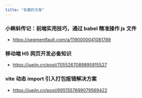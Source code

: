```yaml
---
title: "有趣的文章"
---
```


### 小蝌蚪传记：前端实用技巧，通过 babel 精准操作 js 文件

- https://segmentfault.com/a/1190000041081789

### 移动端 H5 网页开发必备知识

- https://juejin.cn/post/7055267089895915527

### vite 动态 import 引入打包报错解决方案

- https://juejin.cn/post/6951557699079569422
